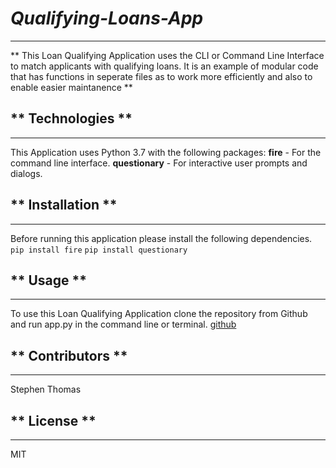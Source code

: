 # *Qualifying-Loans-App*
---
** This Loan Qualifying Application uses the CLI or Command Line Interface to match applicants with qualifying loans. It is an example of modular code that has functions in seperate files as to work more efficiently and also to enable easier maintanence **

## ** Technologies **
---
This Application uses Python 3.7 with the following packages:
**fire** - For the command line interface.
**questionary** - For interactive user prompts and dialogs.

## ** Installation **
---
Before running this application please install the following dependencies.
``` pip install fire ```
``` pip install questionary ```


## ** Usage **
---
To use this Loan Qualifying Application clone the repository from Github and run app.py in the command line or terminal.
[github](https://github.com/steviet108/Qualifying-Loans.git)

## ** Contributors **
---
Stephen Thomas

## ** License **
---
MIT
